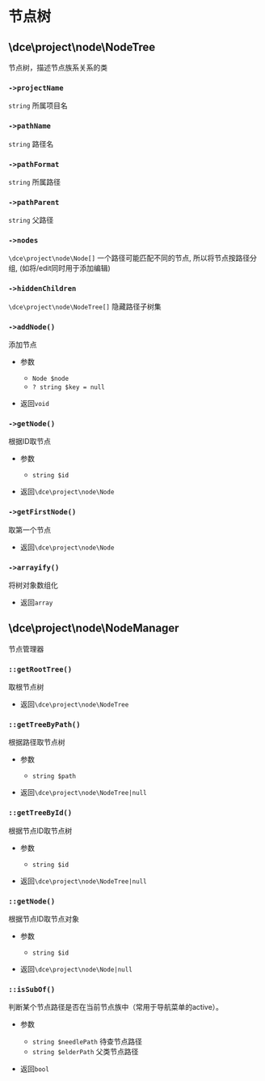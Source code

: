# 节点树


## \dce\project\node\NodeTree

节点树，描述节点族系关系的类


### `->projectName`
`string` 所属项目名

### `->pathName`
`string` 路径名

### `->pathFormat`
`string` 所属路径

### `->pathParent`
`string` 父路径

### `->nodes`
`\dce\project\node\Node[]` 一个路径可能匹配不同的节点, 所以将节点按路径分组, (如将/edit同时用于添加编辑)

### `->hiddenChildren`
`\dce\project\node\NodeTree[]` 隐藏路径子树集


### `->addNode()`
添加节点

- 参数
  - `Node $node`
  - `? string $key = null`

- 返回`void`


### `->getNode()`
根据ID取节点

- 参数
  - `string $id`

- 返回`\dce\project\node\Node`


### `->getFirstNode()`
取第一个节点

- 返回`\dce\project\node\Node`


### `->arrayify()`
将树对象数组化

- 返回`array`


## \dce\project\node\NodeManager

节点管理器


### `::getRootTree()`
取根节点树

- 返回`\dce\project\node\NodeTree`


### `::getTreeByPath()`
根据路径取节点树

- 参数
  - `string $path`

- 返回`\dce\project\node\NodeTree|null`


### `::getTreeById()`
根据节点ID取节点树

- 参数
  - `string $id`

- 返回`\dce\project\node\NodeTree|null`


### `::getNode()`
根据节点ID取节点对象

- 参数
  - `string $id`

- 返回`\dce\project\node\Node|null`


### `::isSubOf()`
判断某个节点路径是否在当前节点族中（常用于导航菜单的active）。

- 参数
  - `string $needlePath` 待查节点路径
  - `string $elderPath` 父类节点路径

- 返回`bool`